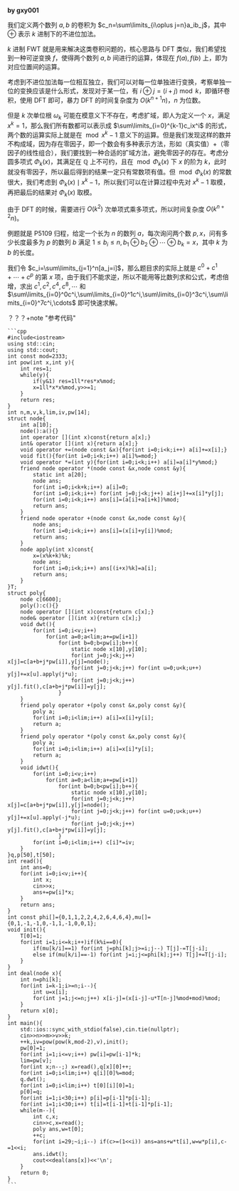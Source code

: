 **by gxy001**

我们定义两个数列 $a,b$ 的卷积为 $c_n=\sum\limits_{i\oplus j=n}a_ib_j$，其中 $\oplus$ 表示 $k$ 进制下的不进位加法。

$k$ 进制 $\text{FWT}$ 就是用来解决这类卷积问题的，核心思路与 $\text{DFT}$ 类似，我们希望找到一种可逆变换 $f$，使得两个数列 $a,b$ 间进行的运算，体现在 $f(a),f(b)$ 上，即为对应位置间的运算。

考虑到不进位加法每一位相互独立，我们可以对每一位单独进行变换，考察单独一位的变换应该是什么形式，发现对于某一位，有 $i\oplus j=(i+j)\bmod k$，即循环卷积，使用 $\text{DFT}$ 即可，暴力 $\text{DFT}$ 的时间复杂度为 $O(k^{n+1}n)$，$n$ 为位数。

但是 $k$ 次单位根 $\omega_k$ 可能在模意义下不存在，考虑扩域，即人为定义一个 $x$，满足 $x^k=1$，那么我们所有数都可以表示成 $\sum\limits_{i=0}^{k-1}c_ix^i$ 的形式，两个数的运算实际上就是在 $\bmod x^k-1$ 意义下的运算。但是我们发现这样的数并不构成域，因为存在零因子，即一个数会有多种表示方法，形如（真实值）+（零因子的线性组合），我们要找到一种合适的扩域方法，避免零因子的存在。考虑分圆多项式 $\Phi_k(x)$，其满足在 $\mathbb Q$ 上不可约，且在 $\bmod \Phi_k(x)$ 下 $x$ 的阶为 $k$，此时就没有零因子，所以最后得到的结果一定只有常数项有值。但 $\bmod \Phi_k(x)$ 的常数很大，我们考虑到 $\Phi_k(x)\mid x^k-1$，所以我们可以在计算过程中先对 $x^k-1$ 取模，再把最后的结果对 $\Phi_k(x)$ 取模。

由于 $\text{DFT}$ 的时候，需要进行 $O(k^2)$ 次单项式乘多项式，所以时间复杂度 $O(k^{n+2}n)$。

例题就是 P5109 归程，给定一个长为 $n$ 的数列 $a$，每次询问两个数 $p,x$，问有多少长度最多为 $p$ 的数列 $b$ 满足 $1\le b_i\le n,b_1\oplus b_2\oplus \cdots\oplus b_k=x$，其中 $k$ 为 $b$ 的长度。

我们令 $c_i=\sum\limits_{j=1}^n[a_j=i]$，那么题目求的实际上就是 $c^0+c^1+\cdots+ c^p$ 的第 $x$ 项，由于我们不能求逆，所以不能用等比数列求和公式，考虑倍增，求出 $c^1,c^2,c^4,c^8,\cdots$ 和 $\sum\limits_{i=0}^0c^i,\sum\limits_{i=0}^1c^i,\sum\limits_{i=0}^3c^i,\sum\limits_{i=0}^7c^i,\cdots$ 即可快速求解。

？？？+note "参考代码"

    ```cpp
    #include<iostream>
    using std::cin;
    using std::cout;
    int const mod=2333;
    int pow(int x,int y){
        int res=1;
        while(y){
            if(y&1) res=1ll*res*x%mod;
            x=1ll*x*x%mod,y>>=1;
        }
        return res;
    }
    int n,m,v,k,lim,iv,pw[14];
    struct node{
        int a[10];
        node():a(){}
        int operator [](int x)const{return a[x];}
        int& operator [](int x){return a[x];} 
        void operator +=(node const &x){for(int i=0;i<k;i++) a[i]+=x[i];}
        void fit(){for(int i=0;i<k;i++) a[i]%=mod;}
        void operator *=(int y){for(int i=0;i<k;i++) a[i]=a[i]*y%mod;}
        friend node operator *(node const &x,node const &y){
            static int a[20];
            node ans;
            for(int i=0;i<k+k;i++) a[i]=0;
            for(int i=0;i<k;i++) for(int j=0;j<k;j++) a[i+j]+=x[i]*y[j];
            for(int i=0;i<k;i++) ans[i]=(a[i]+a[i+k])%mod;
            return ans;
        }
        friend node operator +(node const &x,node const &y){
            node ans;
            for(int i=0;i<k;i++) ans[i]=(x[i]+y[i])%mod;
            return ans;
        }
        node apply(int x)const{
            x=(x%k+k)%k;
            node ans;
            for(int i=0;i<k;i++) ans[(i+x)%k]=a[i];
            return ans;
        }
    }T;
    struct poly{
        node c[6600];
        poly():c(){}
        node operator [](int x)const{return c[x];}
        node& operator [](int x){return c[x];} 
        void dwt(){
            for(int i=0;i<v;i++)
                for(int a=0;a<lim;a+=pw[i+1])
                    for(int b=0;b<pw[i];b++){
                        static node x[10],y[10];
                        for(int j=0;j<k;j++) x[j]=c[a+b+j*pw[i]],y[j]=node();
                        for(int j=0;j<k;j++) for(int u=0;u<k;u++) y[j]+=x[u].apply(j*u);
                        for(int j=0;j<k;j++) y[j].fit(),c[a+b+j*pw[i]]=y[j];
                    }
        }
        friend poly operator +(poly const &x,poly const &y){
            poly a;
            for(int i=0;i<lim;i++) a[i]=x[i]+y[i];
            return a;
        }
        friend poly operator *(poly const &x,poly const &y){
            poly a;
            for(int i=0;i<lim;i++) a[i]=x[i]*y[i];
            return a;
        }
        void idwt(){
            for(int i=0;i<v;i++)
                for(int a=0;a<lim;a+=pw[i+1])
                    for(int b=0;b<pw[i];b++){
                        static node x[10],y[10];
                        for(int j=0;j<k;j++) x[j]=c[a+b+j*pw[i]],y[j]=node();
                        for(int j=0;j<k;j++) for(int u=0;u<k;u++) y[j]+=x[u].apply(-j*u);
                        for(int j=0;j<k;j++) y[j].fit(),c[a+b+j*pw[i]]=y[j];
                    }
            for(int i=0;i<lim;i++) c[i]*=iv;
        }
    }q,p[50],t[50];
    int read(){
        int ans=0;
        for(int i=0;i<v;i++){
            int x;
            cin>>x;
            ans+=pw[i]*x;
        }
        return ans;
    }
    int const phi[]={0,1,1,2,2,4,2,6,4,6,4},mu[]={0,1,-1,-1,0,-1,1,-1,0,0,1};
    void init(){
        T[0]=1;
        for(int i=1;i<=k;i++)if(k%i==0){
            if(mu[k/i]==1) for(int j=phi[k];j>=i;j--) T[j]-=T[j-i];
            else if(mu[k/i]==-1) for(int j=i;j<=phi[k];j++) T[j]+=T[j-i];
        }
    }
    int deal(node x){
        int n=phi[k];
        for(int i=k-1;i>=n;i--){
            int u=x[i];
            for(int j=1;j<=n;j++) x[i-j]=(x[i-j]-u*T[n-j]%mod+mod)%mod;
        }
        return x[0];
    }
    int main(){
        std::ios::sync_with_stdio(false),cin.tie(nullptr);
        cin>>n>>m>>v>>k;
        ++k,iv=pow(pow(k,mod-2),v),init();
        pw[0]=1;
        for(int i=1;i<=v;i++) pw[i]=pw[i-1]*k;
        lim=pw[v];
        for(int x;n--;) x=read(),q[x][0]++;
        for(int i=0;i<lim;i++) q[i][0]%=mod;
        q.dwt();
        for(int i=0;i<lim;i++) t[0][i][0]=1;
        p[0]=q;
        for(int i=1;i<30;i++) p[i]=p[i-1]*p[i-1];
        for(int i=1;i<30;i++) t[i]=t[i-1]+t[i-1]*p[i-1];
        while(m--){
            int c,x;
            cin>>c,x=read();
            poly ans,w=t[0];
            ++c;
            for(int i=29;~i;i--) if(c>=(1<<i)) ans=ans+w*t[i],w=w*p[i],c-=1<<i;
            ans.idwt();
            cout<<deal(ans[x])<<'\n';
        }
        return 0;
    }
    ```

